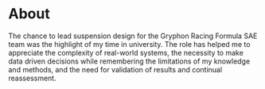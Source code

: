 # About
The chance to lead suspension design for the Gryphon Racing Formula SAE team was the highlight of my time in university. The role has helped me to appreciate the complexity of real-world systems, the necessity to make data driven decisions while remembering the limitations of my knowledge and methods, and the need for validation of results and continual reassessment.
